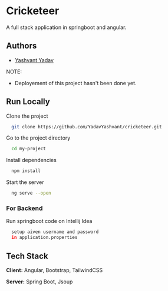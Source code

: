 
# Cricketeer

A full stack application in springboot and angular.
## Authors

- [Yashvant Yadav](https://www.github.com/YadavYashvant)

NOTE: 
- Deployement of this project hasn't  been done yet.


## Run Locally

Clone the project

```bash
  git clone https://github.com/YadavYashvant/cricketeer.git
```

Go to the project directory

```bash
  cd my-project
```

Install dependencies

```bash
  npm install
```

Start the server

```bash
  ng serve --open
```

### For Backend
Run springboot code on Intellij Idea

```bash
  setup aiven username and password
  in application.properties
```


## Tech Stack

**Client:** Angular, Bootstrap, TailwindCSS

**Server:** Spring Boot, Jsoup

